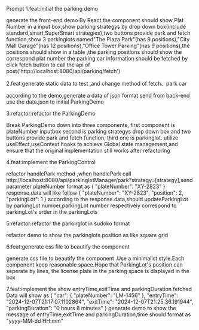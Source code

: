 Prompt
1.feat:initial the parking demo

generate the front-end demo By React.the component should show Plat Number in a input box,show parking strategys by drop
down box(include standard,smart,SuperSmart strategies),two buttons provide park and fetch function,show 3 parkinglots
named"The Plaza Park"(has 9 positions),"City Mall Garage"(has 12 positions),"Office Tower Parking"(has 9 positions),the
positions should show in a table ,the parking positions should show the correspond plat number
the parking car information should be fetched by click fetch button to call the api of
post('http://localhost:8080/api/parking/fetch')

2.feat:generate static data to test ,and change method of fetch、park car

according to the demo,generate a data of json format send from back-end
use the data.json to initial ParkingDemo

3.refactor:refactor the ParkingDemo

Break ParkingDemo down into three components,
first component is plateNumber inputbox
second is parking strategys drop down box and two buttons provide park and fetch function,
third one is parkinglot.
utilize useEffect,useContext hooks to achieve Global state management,and ensure that the original implementation still
works after refactoring

4.feat:implement the ParkingControl

refactor handlePark method ,when handlePark
call http://localhost:8080/api/parkinglotManager/park?strategy=[strategy],send parameter plateNumber format as
{
"plateNumber": "XY-2823"
}
response.data will like follow
{
"plateNumber": "XY-2823",
"position": 2,
"parkingLot": 1
}
according to the response.data,should updateParkingLot by parkingLot number,parkingLot number respectively correspond to
parkingLot's order in the parkingLots

5.refactor:refactor the parkinglot in sudoko format

refactor demo to show the parkinglots position as like square grid

6.feat:generate css file to beautify the component

generate css file to beautify the component .Use a minimalist style.Each component keep reasonable space.Hope that
ParkingLot's position can seperate by lines, the license plate in the parking space is displayed in the box

7.feat:implement the show entryTime,exitTime and parkingDuration
fetched Data will show as
{
"car": {
"plateNumber": "LM-1456"
},
"entryTime": "2024-12-07T21:17:07.1102864",
"exitTime": "2024-12-07T21:25:36.191944",
"parkingDuration": "0 hours 8 minutes"
}
generate demo to show the  message of entryTime,exitTime and parkingDuration,time should  format as
"yyyy-MM-dd HH:mm"
